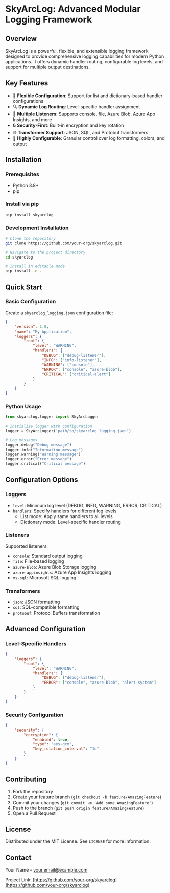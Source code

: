 # SkyArcLog: Advanced Modular Logging Framework

## Overview

SkyArcLog is a powerful, flexible, and extensible logging framework designed to provide comprehensive logging capabilities for modern Python applications. It offers dynamic handler routing, configurable log levels, and support for multiple output destinations.

## Key Features

- 🌈 **Flexible Configuration**: Support for list and dictionary-based handler configurations
- 🔍 **Dynamic Log Routing**: Level-specific handler assignment
- 🚀 **Multiple Listeners**: Supports console, file, Azure Blob, Azure App Insights, and more
- 🔒 **Security-First**: Built-in encryption and key rotation
- 🌐 **Transformer Support**: JSON, SQL, and Protobuf transformers
- 🔧 **Highly Configurable**: Granular control over log formatting, colors, and output

## Installation

### Prerequisites

- Python 3.8+
- pip

### Install via pip

```bash
pip install skyarclog
```

### Development Installation

```bash
# Clone the repository
git clone https://github.com/your-org/skyarclog.git

# Navigate to the project directory
cd skyarclog

# Install in editable mode
pip install -e .
```

## Quick Start

### Basic Configuration

Create a `skyarclog_logging.json` configuration file:

```json
{
    "version": 1.0,
    "name": "My Application",
    "loggers": {
        "root": {
            "level": "WARNING",
            "handlers": {
                "DEBUG": ["debug-listener"],
                "INFO": ["info-listener"],
                "WARNING": ["console"],
                "ERROR": ["console", "azure-blob"],
                "CRITICAL": ["critical-alert"]
            }
        }
    }
}
```

### Python Usage

```python
from skyarclog.logger import SkyArcLogger

# Initialize logger with configuration
logger = SkyArcLogger('path/to/skyarclog_logging.json')

# Log messages
logger.debug("Debug message")
logger.info("Information message")
logger.warning("Warning message")
logger.error("Error message")
logger.critical("Critical message")
```

## Configuration Options

### Loggers

- `level`: Minimum log level (DEBUG, INFO, WARNING, ERROR, CRITICAL)
- `handlers`: Specify handlers for different log levels
  - List mode: Apply same handlers to all levels
  - Dictionary mode: Level-specific handler routing

### Listeners

Supported listeners:
- `console`: Standard output logging
- `file`: File-based logging
- `azure-blob`: Azure Blob Storage logging
- `azure-appinsights`: Azure App Insights logging
- `ms-sql`: Microsoft SQL logging

### Transformers

- `json`: JSON formatting
- `sql`: SQL-compatible formatting
- `protobuf`: Protocol Buffers transformation

## Advanced Configuration

### Level-Specific Handlers

```json
{
    "loggers": {
        "root": {
            "level": "WARNING",
            "handlers": {
                "DEBUG": ["debug-listener"],
                "ERROR": ["console", "azure-blob", "alert-system"]
            }
        }
    }
}
```

### Security Configuration

```json
{
    "security": {
        "encryption": {
            "enabled": true,
            "type": "aes-gcm",
            "key_rotation_interval": "1d"
        }
    }
}
```

## Contributing

1. Fork the repository
2. Create your feature branch (`git checkout -b feature/AmazingFeature`)
3. Commit your changes (`git commit -m 'Add some AmazingFeature'`)
4. Push to the branch (`git push origin feature/AmazingFeature`)
5. Open a Pull Request

## License

Distributed under the MIT License. See `LICENSE` for more information.

## Contact

Your Name - your.email@example.com

Project Link: [https://github.com/your-org/skyarclog](https://github.com/your-org/skyarclog)
